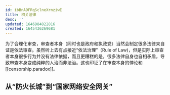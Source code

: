 ```yaml
---
id: ibBnA9FRqSclneXrnziwE
title: 相关法律
desc: ''
updated: 1646984822816
created: 1645436269681
---
```



为了合理化审查，审查者本身（同时也是政府和执政党）当然会制定很多法律来自证是依法审查。虽然听上去有点接近“依法治理”（Rule of Law)，但是实际上审查者本身很多行为并没有法律依据，而且更糟糕的是，很多法律自身也自相矛盾，导致审查本身变成纯粹的人治而非法治。这也印证了在审查本身的悖论和[[censorship.paradox]]。


## 

## 从“防火长城”到“国家网络安全网关”



